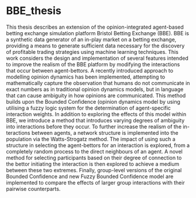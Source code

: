 # BBE_thesis

This thesis describes an extension of the opinion-integrated agent-based betting exchange simulation
platform Bristol Betting Exchange (BBE). BBE is a synthetic data generator of an in-play market on a
betting exchange, providing a means to generate sufficient data necessary for the discovery of profitable
trading strategies using machine learning techniques. This work considers the design and implementation
of several features intended to improve the realism of the BBE platform by modifying the interactions that
occur between agent-bettors. A recently introduced approach to modelling opinion dynamics has been
implemented, attempting to mathematically capture the observation that humans do not communicate
in exact numbers as in traditional opinion dynamics models, but in language that can cause ambiguity in
how opinions are communicated. This method builds upon the Bounded Confidence (opinion dynamics
model by using utilising a fuzzy logic system for the determination of agent-specific interaction weights.
In addition to exploring the effects of this model within BBE, we introduce a method that introduces
varying degrees of ambiguity into interactions before they occur. To further increase the realism of the in-
teractions between agents, a network structure is implemented into the population via the Watts-Strogatz
method. The impact of using such a structure in selecting the agent-bettors for an interaction is explored,
from a completely random process to the direct neighbours of an agent. A novel method for selecting
participants based on their degree of connection to the bettor initiating the interaction is then explored
to achieve a medium between these two extremes. Finally, group-level versions of the original Bounded
Confidence and new Fuzzy Bounded Confidence model are implemented to compare the effects of larger
group interactions with their pairwise counterparts.
